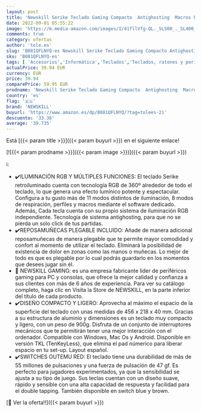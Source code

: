 ```yaml
---
layout: post
title: 'Newskill Serike Teclado Gaming Compacto  Antighosting  Macros Programables  Resposamuñecas Plegable  Switches Otemu Red  USB  Layout español  Compatible Windows  Mac Os y Android  Negro'
date: 2022-09-01 05:55:22
image: 'https://m.media-amazon.com/images/I/41fllVfg-QL._SL500_._SL400_.jpg'
comments: true
category: ofertas
author: 'tole.es'
slug: 'B081QFLNYQ-es Newskill Serike Teclado Gaming Compacto Antighosting...'
sku: 'B081QFLNYQ-es'
tags: [ 'Accesorios','Informática','Teclados','Teclados, ratones y periféricos de entrada','android','newskill','🇪🇸', ]
actualPrice: 39.94 EUR
currency: EUR
price: 39.94
comparePrice: 59.95 EUR
prodname: 'Newskill Serike Teclado Gaming Compacto  Antighosting  Macros Programables  Resposamuñecas Plegable  Switches Otemu Red  USB  Layout español  Compatible Windows  Mac Os y Android  Negro'
country: 'es'
flag: '🇪🇸'
brand: 'NEWSKILL'
buyurl: 'https://www.amazon.es/dp/B081QFLNYQ/?tag=tolees-21'
descuento: '33.38'
average: '39.735'
---
```


Está [{{< param title >}}]({{< param buyurl >}}) en el siguiente enlace!

[![{{< param prodname >}}]({{< param image >}})]({{< param buyurl >}})

ℹ️:

- ✔️ILUMINACIÓN RGB Y MÚLTIPLES FUNCIONES: El teclado Serike retroiluminado cuenta con tecnología RGB de 360º alrededor de todo el teclado, lo que genera una efecto lumínico potente y espectacular. Configura a tu gusto más de 11 modos distintos de iluminación, 8 modos de respiración, perfiles y macros mediante el software dedicado. Además, Cada tecla cuenta con su propio sistema de iluminación RGB independiente. Tecnología de sistema antighosting, para que no se pierda un solo click de tus partidas.
- ✔️REPOSAMUÑECAS PLEGABLE INCLUIDO: Añade de manera adicional reposamuñecas de manera plegable que te permite mayor comodidad y confort al momento de utilizar el teclado. Eliminará la posibilidad de existencia de dolor en zonas como las manos o muñecas. Lo mejor de todo es que es plegable por lo cual podrás guardarlo en los momentos que desees jugar sin él.
- 👾 NEWSKILL GAMING: es una empresa fabricante líder de periféricos gaming para PC y consolas, que ofrece la mejor calidad y confianza a sus clientes con más de 6 años de experiencia. Para ver su catálogo completo, haga clic en Visita la Store de NEWSKILL, en la parte inferior del título de cada producto.
- ✔️DISEÑO COMPACTO Y LIGERO: Aprovecha al máximo el espacio de la superficie del teclado con unas medidas de 456 x 218 x 40 mm. Gracias a su estructura de aluminio y dimensiones es un teclado muy compacto y ligero, con un peso de 900g. Disfruta de un conjunto de interruptores mecánicos que te permitirán tener una mejor interacción con el ordenador. Compatible con Windows, Mac Os y Android. Disponible en versión TKL (TenKeyLess), que elimina el pad númerico para liberar espacio en tu set-up. Layout español.
- ✔️SWITCHES OUTEMU RED: El teclado tiene una durabilidad de más de 55 millones de pulsaciones y una fuerza de pulsación de 47 gf. Es perfecto para jugadores experimentados, ya que la sensibilidad se ajusta a su tipo de juego. Sus teclas cuentan con un diseño suave, rápido y sensible con una alta capacidad de respuesta y facilidad para el double tapping. También disponible en switch blue y brown.

[🛒 Ver la oferta!!]({{< param buyurl >}})
